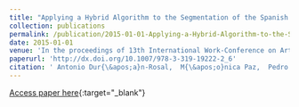 ```yaml
---
title: "Applying a Hybrid Algorithm to the Segmentation of the Spanish Stock Market Index Time Series"
collection: publications
permalink: /publication/2015-01-01-Applying-a-Hybrid-Algorithm-to-the-Segmentation-of-the-Spanish-Stock-Market-Index-Time-Series
date: 2015-01-01
venue: 'In the proceedings of 13th International Work-Conference on Artificial Neural Networks (IWANN 2015)'
paperurl: 'http://dx.doi.org/10.1007/978-3-319-19222-2_6'
citation: ' Antonio Dur{\&apos;a}n-Rosal,  M{\&apos;o}nica Paz,  Pedro Guti{\&apos;e}rrez,  C{\&apos;e}sar Herv{\&apos;a}s-Mart{\&apos;i}nez, &quot;Applying a Hybrid Algorithm to the Segmentation of the Spanish Stock Market Index Time Series.&quot; In the proceedings of 13th International Work-Conference on Artificial Neural Networks (IWANN 2015), 2015.'
---
```

[Access paper here](http://dx.doi.org/10.1007/978-3-319-19222-2_6){:target="_blank"}
